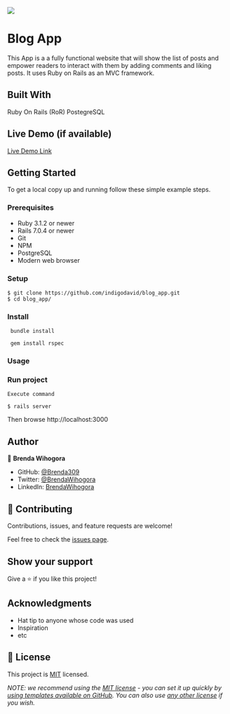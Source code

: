 ![](https://img.shields.io/badge/Microverse-blueviolet)

# Blog App

This App is a a fully functional website that will show the list of posts and empower readers to interact with them by adding comments and liking posts. It uses Ruby on Rails as an MVC framework.

## Built With

Ruby On Rails (RoR)
PostegreSQL

## Live Demo (if available)

[Live Demo Link](https://livedemo.com)


## Getting Started
To get a local copy up and running follow these simple example steps.


### Prerequisites
- Ruby 3.1.2 or newer
- Rails 7.0.4 or newer
- Git
- NPM
- PostgreSQL
- Modern web browser

### Setup
    $ git clone https://github.com/indigodavid/blog_app.git
    $ cd blog_app/
### Install
     bundle install

     gem install rspec
### Usage

### Run project
    Execute command

    $ rails server

Then browse http://localhost:3000

## Author

👤 **Brenda Wihogora**

- GitHub: [@Brenda309](https://github.com/Brenda309)
- Twitter: [@BrendaWihogora](https://twitter.com/BrendaWihogora)
- LinkedIn: [BrendaWihogora](https://linkedin.com/in/BrendaWihogora/)

## 🤝 Contributing

Contributions, issues, and feature requests are welcome!

Feel free to check the [issues page](../../issues/).

## Show your support

Give a ⭐️ if you like this project!

## Acknowledgments

- Hat tip to anyone whose code was used
- Inspiration
- etc

## 📝 License
This project is [MIT](./LICENSE.md) licensed.

_NOTE: we recommend using the [MIT license](https://choosealicense.com/licenses/mit/) - you can set it up quickly by [using templates available on GitHub](https://docs.github.com/en/communities/setting-up-your-project-for-healthy-contributions/adding-a-license-to-a-repository). You can also use [any other license](https://choosealicense.com/licenses/) if you wish._